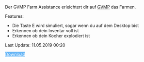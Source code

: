 Der GVMP Farm Assistance erleichtert dir auf [GVMP](https://www.gvmp.de) das Farmen.

Features:
* Die Taste E wird simuliert, sogar wenn du auf dem Desktop bist
* Erkennen ob dein Inventar voll ist
* Erkennen ob dein Kocher explodiert ist

Last Update: 11.05.2019 00:20

<a href="https://dl.headzfetz.pw/gvmp.rar" class="btn" style="background-color: #64b5f6; color: white;">Download</a>
